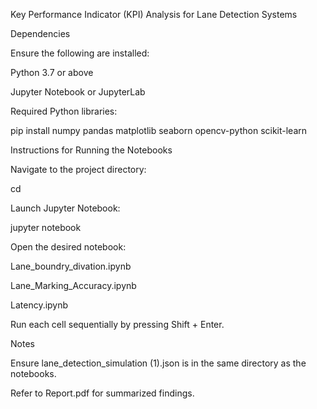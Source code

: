 Key Performance Indicator (KPI) Analysis for Lane Detection Systems

Dependencies

Ensure the following are installed:

Python 3.7 or above

Jupyter Notebook or JupyterLab

Required Python libraries:

pip install numpy pandas matplotlib seaborn opencv-python scikit-learn

Instructions for Running the Notebooks

Navigate to the project directory:

cd <project-folder>

Launch Jupyter Notebook:

jupyter notebook

Open the desired notebook:

Lane_boundry_divation.ipynb

Lane_Marking_Accuracy.ipynb

Latency.ipynb

Run each cell sequentially by pressing Shift + Enter.

Notes

Ensure lane_detection_simulation (1).json is in the same directory as the notebooks.

Refer to Report.pdf for summarized findings.
